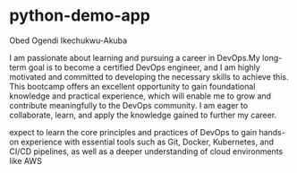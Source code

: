 # python-demo-app
Obed Ogendi Ikechukwu-Akuba 

I am passionate about learning and pursuing a career in DevOps.My long-term goal is to become a certified DevOps engineer, and I am highly motivated and committed to developing the necessary skills to achieve this. This bootcamp offers an excellent opportunity to gain foundational knowledge and practical experience, which will enable me to grow and contribute meaningfully to the DevOps community. I am eager to collaborate, learn, and apply the knowledge gained to further my career.

expect to learn the core principles and practices of DevOps to gain hands-on experience with essential tools such as Git, Docker, Kubernetes, and CI/CD pipelines, as well as a deeper understanding of cloud environments like AWS
